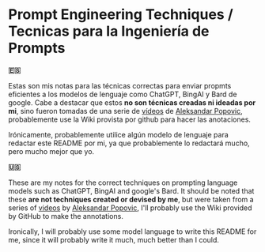 # Prompt Engineering Techniques / Tecnicas para la Ingeniería de Prompts
**🇪🇸**

Estas son mis notas para las técnicas correctas para enviar propmts eficientes a los modelos de
lenguaje como ChatGPT, BingAI y Bard de google. Cabe a destacar que estos **no son técnicas creadas ni ideadas por mi**,
sino fueron tomadas de una serie de [vídeos](https://www.youtube.com/playlist?list=PLYio3GBcDKsPP2_zuxEp8eCulgFjI5a3g) de [Aleksandar Popovic](https://www.youtube.com/@aleksandarpopovic2893), probablemente use la Wiki provista por github para hacer las anotaciones.

Irónicamente, probablemente utilice algún modelo de lenguaje para redactar este README por mi, ya que probablemente lo redactará mucho, pero mucho mejor que yo.

**🇺🇸**

These are my notes for the correct techniques on prompting language models such as ChatGPT, BingAI and google's Bard. It should be noted that these **are not techniques created or devised by me**,
but were taken from a series of [videos](https://www.youtube.com/playlist?list=PLYio3GBcDKsPP2_zuxEp8eCulgFjI5a3g) by [Aleksandar Popovic](https://www.youtube.com/@aleksandarpopovic2893), I'll probably use the Wiki provided by GitHub to make the annotations.

Ironically, I will probably use some model language to write this README for me, since it will probably write it much, much better than I could.
